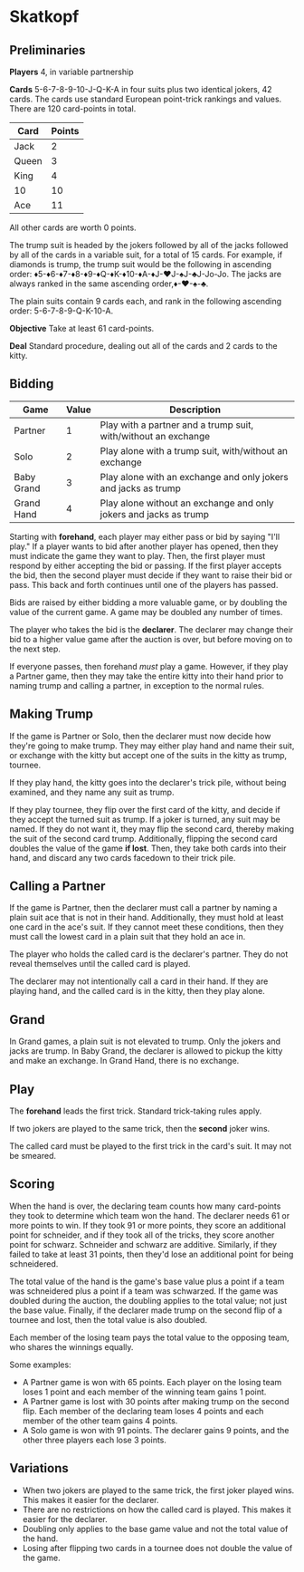 # Skatkopf #

## Preliminaries ##

**Players** 4, in variable partnership

**Cards** 5-6-7-8-9-10-J-Q-K-A in four suits plus two identical
jokers, 42 cards. The cards use standard European point-trick rankings
and values. There are 120 card-points in total.

| Card  | Points |
|-------|--------|
| Jack  | 2      |
| Queen | 3      |
| King  | 4      |
| 10    | 10     |
| Ace   | 11     |

All other cards are worth 0 points.

The trump suit is headed by the jokers followed by all of the jacks
followed by all of the cards in a variable suit, for a total of 15
cards. For example, if diamonds is trump, the trump suit would be
the following in ascending order:
♦5-♦6-♦7-♦8-♦9-♦Q-♦K-♦10-♦A-♦J-♥J-♠J-♣J-Jo-Jo. The jacks are always
ranked in the same ascending order,♦-♥-♠-♣.

The plain suits contain 9 cards each, and rank in the following
ascending order: 5-6-7-8-9-Q-K-10-A.

**Objective** Take at least 61 card-points.

**Deal** Standard procedure, dealing out all of the cards and 2 cards
to the kitty.

## Bidding ##

| Game       | Value | Description                                                       |
|------------|-------|-------------------------------------------------------------------|
| Partner    | 1     | Play with a partner and a trump suit, with/without an exchange    |
| Solo       | 2     | Play alone with a trump suit, with/without an exchange            |
| Baby Grand | 3     | Play alone with an exchange and only jokers and jacks as trump    |
| Grand Hand | 4     | Play alone without an exchange and only jokers and jacks as trump |

Starting with **forehand**, each player may either pass or bid by
saying "I'll play." If a player wants to bid after another player has
opened, then they must indicate the game they want to play. Then, the
first player must respond by either accepting the bid or passing. If
the first player accepts the bid, then the second player must decide
if they want to raise their bid or pass. This back and forth continues
until one of the players has passed.

Bids are raised by either bidding a more valuable game, or by doubling
the value of the current game. A game may be doubled any number of
times.

The player who takes the bid is the **declarer**. The declarer may
change their bid to a higher value game after the auction is over, but
before moving on to the next step.

If everyone passes, then forehand _must_ play a game. However, if they
play a Partner game, then they may take the entire kitty into their
hand prior to naming trump and calling a partner, in exception to the
normal rules.

## Making Trump ##

If the game is Partner or Solo, then the declarer must now decide how
they're going to make trump. They may either play hand and name their
suit, or exchange with the kitty but accept one of the suits in the
kitty as trump, tournee.

If they play hand, the kitty goes into the declarer's trick pile,
without being examined, and they name any suit as trump.

If they play tournee, they flip over the first card of the kitty, and
decide if they accept the turned suit as trump. If a joker is turned,
any suit may be named. If they do not want it, they may flip the
second card, thereby making the suit of the second card trump.
Additionally, flipping the second card doubles the value of the game
**if lost**. Then, they take both cards into their hand, and discard
any two cards facedown to their trick pile.

## Calling a Partner ##

If the game is Partner, then the declarer must call a partner by
naming a plain suit ace that is not in their hand. Additionally, they
must hold at least one card in the ace's suit. If they cannot meet
these conditions, then they must call the lowest card in a plain suit
that they hold an ace in.

The player who holds the called card is the declarer's partner. They
do not reveal themselves until the called card is played.

The declarer may not intentionally call a card in their hand. If they
are playing hand, and the called card is in the kitty, then they play
alone.

## Grand ##

In Grand games, a plain suit is not elevated to trump. Only the jokers
and jacks are trump. In Baby Grand, the declarer is allowed to pickup
the kitty and make an exchange. In Grand Hand, there is no exchange.

## Play ##

The **forehand** leads the first trick. Standard trick-taking rules
apply.

If two jokers are played to the same trick, then the **second** joker
wins.

The called card must be played to the first trick in the card's suit.
It may not be smeared.

## Scoring ##

When the hand is over, the declaring team counts how many card-points
they took to determine which team won the hand. The declarer needs 61
or more points to win. If they took 91 or more points, they score an
additional point for schneider, and if they took all of the tricks,
they score another point for schwarz. Schneider and schwarz are
additive. Similarly, if they failed to take at least 31 points, then
they'd lose an additional point for being schneidered.

The total value of the hand is the game's base value plus a point if a
team was schneidered plus a point if a team was schwarzed. If the game
was doubled during the auction, the doubling applies to the total
value; not just the base value. Finally, if the declarer made trump on
the second flip of a tournee and lost, then the total value is also
doubled.

Each member of the losing team pays the total value to the opposing
team, who shares the winnings equally.

Some examples:

- A Partner game is won with 65 points. Each player on the losing team
  loses 1 point and each member of the winning team gains 1 point.
- A Partner game is lost with 30 points after making trump on the
  second flip. Each member of the declaring team loses 4 points and
  each member of the other team gains 4 points.
- A Solo game is won with 91 points. The declarer gains 9 points, and
  the other three players each lose 3 points.

## Variations ##

- When two jokers are played to the same trick, the first joker played
  wins. This makes it easier for the declarer.
- There are no restrictions on how the called card is played. This
  makes it easier for the declarer.
- Doubling only applies to the base game value and not the total value
  of the hand.
- Losing after flipping two cards in a tournee does not double the
  value of the game.
